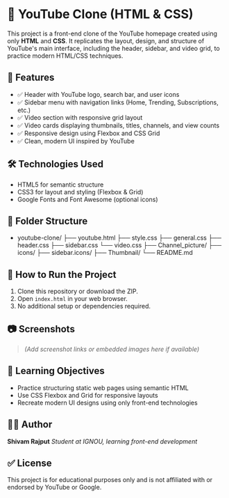 # 🎥 YouTube Clone (HTML & CSS)

This project is a front-end clone of the YouTube homepage created using only **HTML** and **CSS**. It replicates the layout, design, and structure of YouTube's main interface, including the header, sidebar, and video grid, to practice modern HTML/CSS techniques.

## 📌 Features

- ✅ Header with YouTube logo, search bar, and user icons
- ✅ Sidebar menu with navigation links (Home, Trending, Subscriptions, etc.)
- ✅ Video section with responsive grid layout
- ✅ Video cards displaying thumbnails, titles, channels, and view counts
- ✅ Responsive design using Flexbox and CSS Grid
- ✅ Clean, modern UI inspired by YouTube

## 🛠️ Technologies Used

- HTML5 for semantic structure
- CSS3 for layout and styling (Flexbox & Grid)
- Google Fonts and Font Awesome (optional icons)

## 📂 Folder Structure
- youtube-clone/
  ├── youtube.html
  ├── style.css
      ├── general.css
      ├── header.css
      ├── sidebar.css
      └── video.css
  ├── Channel_picture/
  ├── icons/
  ├── sidebar.icons/
  ├── Thumbnail/
  └── README.md

## 🚀 How to Run the Project

1. Clone this repository or download the ZIP.
2. Open `index.html` in your web browser.
3. No additional setup or dependencies required.

## 📷 Screenshots

> *(Add screenshot links or embedded images here if available)*

## 📖 Learning Objectives

- Practice structuring static web pages using semantic HTML
- Use CSS Flexbox and Grid for responsive layouts
- Recreate modern UI designs using only front-end technologies

## 🙋‍♂️ Author

**Shivam Rajput**
*Student at IGNOU, learning front-end development*

## ✅ License

This project is for educational purposes only and is not affiliated with or endorsed by YouTube or Google.

